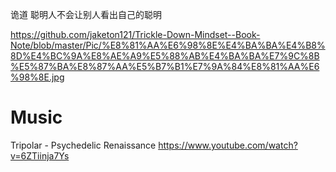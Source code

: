 诡道  聪明人不会让别人看出自己的聪明

https://github.com/jaketon121/Trickle-Down-Mindset--Book-Note/blob/master/Pic/%E8%81%AA%E6%98%8E%E4%BA%BA%E4%B8%8D%E4%BC%9A%E8%AE%A9%E5%88%AB%E4%BA%BA%E7%9C%8B%E5%87%BA%E8%87%AA%E5%B7%B1%E7%9A%84%E8%81%AA%E6%98%8E.jpg 



# Music 
Tripolar - Psychedelic Renaissance
https://www.youtube.com/watch?v=6ZTiinja7Ys 

